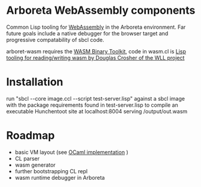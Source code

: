# Arboreta WebAssembly components

Common Lisp tooling for [WebAssembly](http://webassembly.org) in the Arboreta environment. Far future goals include a native debugger for the browser target and progressive compatability of sbcl code.

arboret-wasm requires the [WASM Binary Toolkit](https://github.com/WebAssembly/wabt), code in wasm.cl is [Lisp tooling for reading/writing wasm by Douglas Crosher of the WLL project](https://github.com/wllang/wll)

# Installation
run "sbcl --core image.ccl --script test-server.lisp" against a sbcl image with the package requirements found in test-server.lisp to compile an executable Hunchentoot site at localhost:8004 serving /output/out.wasm


# Roadmap

* basic VM layout (see [OCaml implementation](https://github.com/WebAssembly/spec) )
* CL parser
* wasm generator
* further bootstrapping CL repl
* wasm runtime debugger in Arboreta
